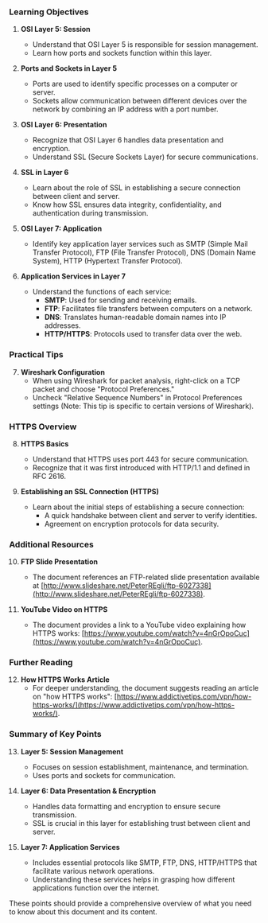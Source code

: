 

### Learning Objectives
1. **OSI Layer 5: Session**
   - Understand that OSI Layer 5 is responsible for session management.
   - Learn how ports and sockets function within this layer.

2. **Ports and Sockets in Layer 5**
   - Ports are used to identify specific processes on a computer or server.
   - Sockets allow communication between different devices over the network by combining an IP address with a port number.

3. **OSI Layer 6: Presentation**
   - Recognize that OSI Layer 6 handles data presentation and encryption.
   - Understand SSL (Secure Sockets Layer) for secure communications.

4. **SSL in Layer 6**
   - Learn about the role of SSL in establishing a secure connection between client and server.
   - Know how SSL ensures data integrity, confidentiality, and authentication during transmission.

5. **OSI Layer 7: Application**
   - Identify key application layer services such as SMTP (Simple Mail Transfer Protocol), FTP (File Transfer Protocol), DNS (Domain Name System), HTTP (Hypertext Transfer Protocol).

6. **Application Services in Layer 7**
   - Understand the functions of each service:
     - **SMTP**: Used for sending and receiving emails.
     - **FTP**: Facilitates file transfers between computers on a network.
     - **DNS**: Translates human-readable domain names into IP addresses.
     - **HTTP/HTTPS**: Protocols used to transfer data over the web.

### Practical Tips
7. **Wireshark Configuration**
   - When using Wireshark for packet analysis, right-click on a TCP packet and choose "Protocol Preferences."
   - Uncheck "Relative Sequence Numbers" in Protocol Preferences settings (Note: This tip is specific to certain versions of Wireshark).

### HTTPS Overview
8. **HTTPS Basics**
   - Understand that HTTPS uses port 443 for secure communication.
   - Recognize that it was first introduced with HTTP/1.1 and defined in RFC 2616.

9. **Establishing an SSL Connection (HTTPS)**
   - Learn about the initial steps of establishing a secure connection:
     - A quick handshake between client and server to verify identities.
     - Agreement on encryption protocols for data security.

### Additional Resources
10. **FTP Slide Presentation**
    - The document references an FTP-related slide presentation available at [http://www.slideshare.net/PeterREgli/ftp-6027338](http://www.slideshare.net/PeterREgli/ftp-6027338).

11. **YouTube Video on HTTPS**
    - The document provides a link to a YouTube video explaining how HTTPS works: [https://www.youtube.com/watch?v=4nGrOpoCuc](https://www.youtube.com/watch?v=4nGrOpoCuc).

### Further Reading
12. **How HTTPS Works Article**
    - For deeper understanding, the document suggests reading an article on "how HTTPS works": [https://www.addictivetips.com/vpn/how-https-works/](https://www.addictivetips.com/vpn/how-https-works/).

### Summary of Key Points
13. **Layer 5: Session Management**
    - Focuses on session establishment, maintenance, and termination.
    - Uses ports and sockets for communication.

14. **Layer 6: Data Presentation & Encryption**
    - Handles data formatting and encryption to ensure secure transmission.
    - SSL is crucial in this layer for establishing trust between client and server.

15. **Layer 7: Application Services**
    - Includes essential protocols like SMTP, FTP, DNS, HTTP/HTTPS that facilitate various network operations.
    - Understanding these services helps in grasping how different applications function over the internet.

These points should provide a comprehensive overview of what you need to know about this document and its content.